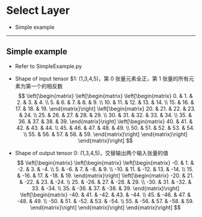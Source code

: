 # Select Layer
+ Simple example

---
## Simple example
+ Refer to SimpleExample.py
+ Shape of input tensor $1: (1,3,4,5)，第 0 张量元素全正，第 1 张量的所有元素为第一个的相反数
$$
\left[\begin{matrix}
    \left[\begin{matrix}
        \left[\begin{matrix}
             0. &  1. &  2. &  3. &  4. \\
             5. &  6. &  7. &  8. &  9. \\
            10. & 11. & 12. & 13. & 14. \\
            15. & 16. & 17. & 18. & 19.
        \end{matrix}\right]
        \left[\begin{matrix}
            20. & 21. & 22. & 23. & 24. \\
            25. & 26. & 27. & 28. & 29. \\
            30. & 31. & 32. & 33. & 34. \\
            35. & 36. & 37. & 38. & 39.
        \end{matrix}\right]
        \left[\begin{matrix}
            40. & 41. & 42. & 43. & 44. \\
            45. & 46. & 47. & 48. & 49. \\
            50. & 51. & 52. & 53. & 54. \\
            55. & 56. & 57. & 58. & 59.
        \end{matrix}\right]
    \end{matrix}\right]
\end{matrix}\right]
$$

+ Shape of output tensor 0: (1,3,4,5)，交替输出两个输入张量的值
$$
\left[\begin{matrix}
    \left[\begin{matrix}
        \left[\begin{matrix}
             -0. &   1. &  -2. &   3. &  -4. \\
              5. &  -6. &   7. &  -8. &   9. \\
            -10. &  11. & -12. &  13. & -14. \\
             15. & -16. &  17. & -18. &  19.
        \end{matrix}\right]
        \left[\begin{matrix}
            -20. &  21. & -22. &  23. & -24. \\
             25. & -26. &  27. & -28. &  29. \\
            -30. &  31. & -32. &  33. & -34. \\
             35. & -36. &  37. & -38. &  39.
        \end{matrix}\right]
        \left[\begin{matrix}
            -40. &  41. & -42. &  43. & -44. \\
             45. & -46. &  47. & -48. &  49. \\
            -50. &  51. & -52. &  53. & -54. \\
             55. & -56. &  57. & -58. &  59.
        \end{matrix}\right]
    \end{matrix}\right]
\end{matrix}\right]
$$

